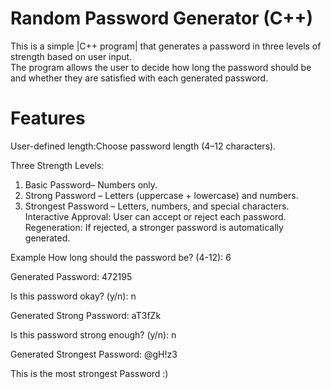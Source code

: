 # Random Password Generator (C++)

This is a simple |C++ program| that generates a password in three levels of strength based on user input.  
The program allows the user to decide how long the password should be and whether they are satisfied with each generated password.

  # Features
   User-defined length:Choose password length (4–12 characters).

   Three Strength Levels:
  1. Basic Password– Numbers only.
  2. Strong Password – Letters (uppercase + lowercase) and numbers.
  3. Strongest Password – Letters, numbers, and special characters.
  Interactive Approval: User can accept or reject each password.
  Regeneration: If rejected, a stronger password is automatically generated.


Example
How long should the password be? (4-12): 6

Generated Password: 472195

Is this password okay? (y/n): n

Generated Strong Password: aT3fZk

Is this password strong enough? (y/n): n

Generated Strongest Password: @gH!z3

This is the most strongest Password  :)
